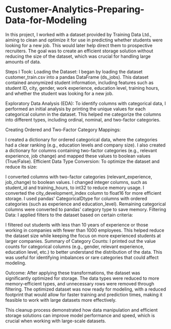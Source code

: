# Customer-Analytics-Preparing-Data-for-Modeling

In this project, I worked with a dataset provided by Training Data Ltd., aiming to clean and optimize it for use in predicting whether students were looking for a new job. This would later help direct them to prospective recruiters. The goal was to create an efficient storage solution without reducing the size of the dataset, which was crucial for handling large amounts of data.

Steps I Took:
Loading the Dataset: I began by loading the dataset customer_train.csv into a pandas DataFrame (ds_jobs). This dataset contained anonymized student information, including features such as student ID, city, gender, work experience, education level, training hours, and whether the student was looking for a new job.

Exploratory Data Analysis (EDA): To identify columns with categorical data, I performed an initial analysis by printing the unique values for each categorical column in the dataset. This helped me categorize the columns into different types, including ordinal, nominal, and two-factor categories.

Creating Ordered and Two-Factor Category Mappings:

I created a dictionary for ordered categorical data, where the categories had a clear ranking (e.g., education levels and company size).
I also created a dictionary for columns containing two-factor categories (e.g., relevant experience, job change) and mapped these values to boolean values (True/False).
Efficient Data Type Conversion: To optimize the dataset and reduce its size:

I converted columns with two-factor categories (relevant_experience, job_change) to boolean values.
I changed integer columns, such as student_id and training_hours, to int32 to reduce memory usage.
I converted the city_development_index column to float16 for more efficient storage.
I used pandas' CategoricalDtype for columns with ordered categories (such as experience and education_level).
Remaining categorical columns were converted to pandas' category type to save memory.
Filtering Data: I applied filters to the dataset based on certain criteria:

I filtered out students with less than 10 years of experience or those working in companies with fewer than 1000 employees. This helped reduce the dataset size while keeping the focus on more experienced students at larger companies.
Summary of Category Counts: I printed out the value counts for categorical columns (e.g., gender, relevant experience, education level, etc.) to better understand the distribution of the data. This was useful for identifying imbalances or rare categories that could affect modeling.

Outcome:
After applying these transformations, the dataset was significantly optimized for storage. The data types were reduced to more memory-efficient types, and unnecessary rows were removed through filtering. The optimized dataset was now ready for modeling, with a reduced footprint that would allow for faster training and prediction times, making it feasible to work with large datasets more effectively.

This cleanup process demonstrated how data manipulation and efficient storage solutions can improve model performance and speed, which is crucial when working with large-scale datasets.

